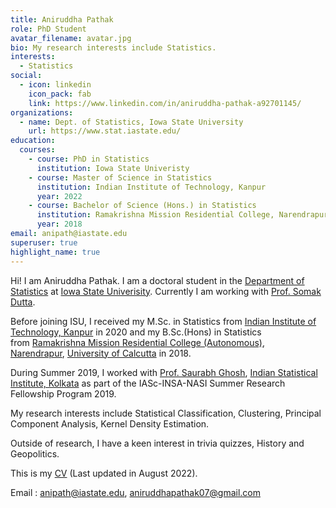 ```yaml
---
title: Aniruddha Pathak
role: PhD Student
avatar_filename: avatar.jpg
bio: My research interests include Statistics.
interests:
  - Statistics
social:
  - icon: linkedin
    icon_pack: fab
    link: https://www.linkedin.com/in/aniruddha-pathak-a92701145/
organizations:
  - name: Dept. of Statistics, Iowa State University
    url: https://www.stat.iastate.edu/
education:
  courses:
    - course: PhD in Statistics
      institution: Iowa State Univeristy
    - course: Master of Science in Statistics
      institution: Indian Institute of Technology, Kanpur
      year: 2022
    - course: Bachelor of Science (Hons.) in Statistics
      institution: Ramakrishna Mission Residential College, Narendrapur, India
      year: 2018
email: anipath@iastate.edu
superuser: true
highlight_name: true
---
```

Hi! I am Aniruddha Pathak. I am a doctoral student in the [Department of Statistics](https://www.stat.iastate.edu/) at [Iowa State Univerisity](https://www.iastate.edu/). Currently I am working with [Prof. Somak Dutta](https://faculty.sites.iastate.edu/somakd/).

Before joining ISU, I received my M.Sc. in Statistics from [Indian Institute of Technology, Kanpur](https://www.iitk.ac.in/) in 2020 and my B.Sc.(Hons) in Statistics from [Ramakrishna Mission Residential College (Autonomous), Narendrapur](https://rkmrc.in/), [University of Calcutta](https://www.caluniv.ac.in/) in 2018.

During Summer 2019, I worked with [Prof. Saurabh Ghosh](https://www.isical.ac.in/~saurabh/), [Indian Statistical Institute, Kolkata](https://www.isical.ac.in/) as part of the IASc-INSA-NASI Summer Research Fellowship Program 2019.

My research interests include Statistical Classification, Clustering, Principal Component Analysis, Kernel Density Estimation.

Outside of research, I have a keen interest in trivia quizzes, History and Geopolitics.

This is my [CV](https://anipath.github.io/media/APathak_CV.pdf) (Last updated in August 2022).

Email : [anipath@iastate.edu](mailto:anipath@iastate.edu), [aniruddhapathak07@gmail.com](mailto:aniruddhapathak07@gmail.com)
